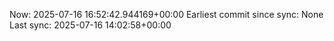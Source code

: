 Now: 2025-07-16 16:52:42.944169+00:00 Earliest commit since sync: None Last sync: 2025-07-16 14:02:58+00:00
